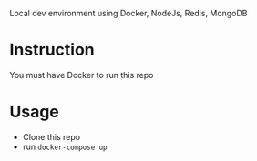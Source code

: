 Local dev environment using Docker, NodeJs, Redis, MongoDB

# Instruction  
You must have Docker to run this repo

# Usage  
- Clone this repo
- run `docker-compose up`

